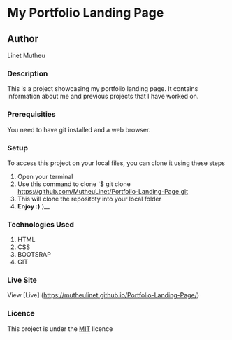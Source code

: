  # My Portfolio Landing Page
## Author
Linet Mutheu
### Description
This is a project showcasing my portfolio landing page. It contains information about me and previous projects that I have worked on.
### Prerequisities
You need to have git installed and a web browser.
### Setup
To access this project on your local files, you can clone it using these steps
1. Open your terminal
1. Use this command to clone `$ git clone
https://github.com/MutheuLinet/Portfolio-Landing-Page.git
1. This will clone the repositoty into your local folder
2. __Enjoy :)__:)__
### Technologies Used
1. HTML
2. CSS
3. BOOTSRAP
4. GIT
### Live Site
View [Live] (https://mutheulinet.github.io/Portfolio-Landing-Page/)
### Licence
This project is under the  [MIT](LICENSE) licence